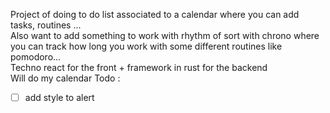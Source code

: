 Project of doing to do list associated to a calendar where you can add tasks, routines ...\
Also want to add something to work with rhythm of sort with chrono where you can track how long you work with some different routines like pomodoro...\
Techno react for the front + framework in rust for the backend\
Will do my calendar 
Todo : 
- [ ] add style to alert
